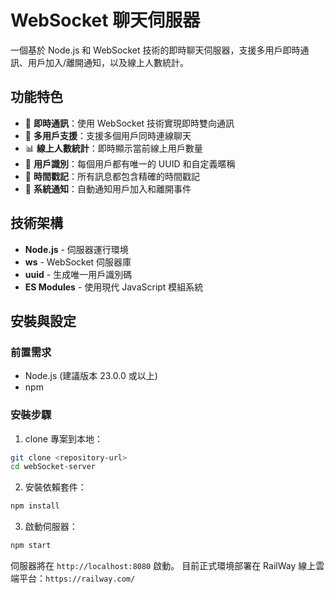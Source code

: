 # WebSocket 聊天伺服器

一個基於 Node.js 和 WebSocket 技術的即時聊天伺服器，支援多用戶即時通訊、用戶加入/離開通知，以及線上人數統計。

## 功能特色

- 🔄 **即時通訊**：使用 WebSocket 技術實現即時雙向通訊
- 🔄 **多用戶支援**：支援多個用戶同時連線聊天
- 📊 **線上人數統計**：即時顯示當前線上用戶數量
- 🔄 **用戶識別**：每個用戶都有唯一的 UUID 和自定義暱稱
- 🔄 **時間戳記**：所有訊息都包含精確的時間戳記
- 🔄 **系統通知**：自動通知用戶加入和離開事件

## 技術架構

- **Node.js** - 伺服器運行環境
- **ws** - WebSocket 伺服器庫
- **uuid** - 生成唯一用戶識別碼
- **ES Modules** - 使用現代 JavaScript 模組系統

## 安裝與設定

### 前置需求

- Node.js (建議版本 23.0.0 或以上)
- npm

### 安裝步驟

1. clone 專案到本地：

```bash
git clone <repository-url>
cd webSocket-server
```

2. 安裝依賴套件：

```bash
npm install
```

3. 啟動伺服器：

```bash
npm start
```

伺服器將在 `http://localhost:8080` 啟動。
目前正式環境部署在 RailWay 線上雲端平台：`https://railway.com/`
